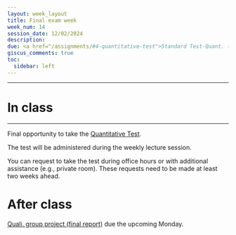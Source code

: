 ```yaml
---
layout: week_layout
title: Final exam week
week_num: 14
session_date: 12/02/2024
description:
due: <a href="/assignments/#4-quantitative-test">Standard Test-Quant. (final)</a> | <a href="/assignments/#5-qualitative-group-project">Quali. group project (final report)</a>
giscus_comments: true
toc:
  sidebar: left
---
```


---
# In class
---

Final opportunity to take the [Quantitative Test](/assignments/#4-quantitative-test).

The test will be administered during the weekly lecture session.

You can request to take the test during office hours or with additional assistance (e.g., private room). These requests need to be made at least two weeks ahead.

# After class

<a href="/assignments/#5-qualitative-group-project">Quali. group project (final report)</a> due the upcoming Monday.